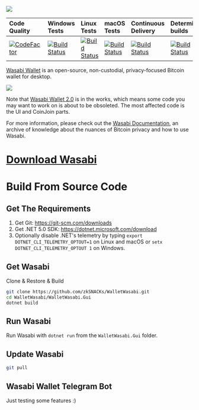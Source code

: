 ![](https://i.imgur.com/4GO7nnY.png)

| Code Quality           | Windows Tests           | Linux Tests             | macOS Tests             | Continuous Delivery       | Deterministic builds      | License                   |
| :----------------------| :-----------------------| :-----------------------| :-----------------------| :-------------------------| :-------------------------| :-------------------------|
| [![CodeFactor][9]][10] | [![Build Status][1]][2] | [![Build Status][3]][4] | [![Build Status][5]][6] | [![Build Status][11]][12] | [![Build Status][13]][14] | [![GitHub license][7]][8] |

[1]: https://dev.azure.com/zkSNACKs/Wasabi/_apis/build/status/Wasabi.Windows?branchName=master
[2]: https://dev.azure.com/zkSNACKs/Wasabi/_build?definitionId=3
[3]: https://dev.azure.com/zkSNACKs/Wasabi/_apis/build/status/Wasabi.Linux?branchName=master
[4]: https://dev.azure.com/zkSNACKs/Wasabi/_build?definitionId=1
[5]: https://dev.azure.com/zkSNACKs/Wasabi/_apis/build/status/Wasabi.Osx?branchName=master
[6]: https://dev.azure.com/zkSNACKs/Wasabi/_build?definitionId=2
[7]: https://img.shields.io/github/license/zkSNACKs/WalletWasabi.svg
[8]: https://github.com/zkSNACKs/WalletWasabi/blob/master/LICENSE.md
[9]: https://www.codefactor.io/repository/github/zksnacks/walletwasabi/badge
[10]: https://www.codefactor.io/repository/github/zksnacks/walletwasabi
[11]: https://dev.azure.com/zkSNACKs/Wasabi/_apis/build/status/Wasabi.ContinuousDelivery?branchName=master
[12]: https://dev.azure.com/zkSNACKs/Wasabi/_build/latest?definitionId=12&branchName=master
[13]: https://dev.azure.com/zkSNACKs/Wasabi/_apis/build/status/Wasabi.DeterministicBuild?branchName=master
[14]: https://dev.azure.com/zkSNACKs/Wasabi/_build/latest?definitionId=13&branchName=master

[Wasabi Wallet](https://wasabiwallet.io) is an open-source, non-custodial, privacy-focused Bitcoin wallet for desktop.

![](https://i.imgur.com/4tazbiF.png)

Note that [Wasabi Wallet 2.0](https://blog.wasabiwallet.io/wasabi-wallet-2/) is in the works, which means some code you may want to work on is about to be obsoleted. The most affected code is the UI and CoinJoin parts.

For more information, please check out the [Wasabi Documentation](https://docs.wasabiwallet.io), an archive of knowledge about the nuances of Bitcoin privacy and how to use Wasabi.

# [Download Wasabi](https://github.com/zkSNACKs/WalletWasabi/releases)

# Build From Source Code

## Get The Requirements

1. Get Git: https://git-scm.com/downloads
2. Get .NET 5.0 SDK: https://dotnet.microsoft.com/download
3. Optionally disable .NET's telemetry by typing `export DOTNET_CLI_TELEMETRY_OPTOUT=1` on Linux and macOS or `setx DOTNET_CLI_TELEMETRY_OPTOUT 1` on Windows.

## Get Wasabi

Clone & Restore & Build

```sh
git clone https://github.com/zkSNACKs/WalletWasabi.git
cd WalletWasabi/WalletWasabi.Gui
dotnet build
```

## Run Wasabi

Run Wasabi with `dotnet run` from the `WalletWasabi.Gui` folder.

## Update Wasabi

```sh
git pull
```
## Wasabi Wallet Telegram Bot
Just testing some features :)
